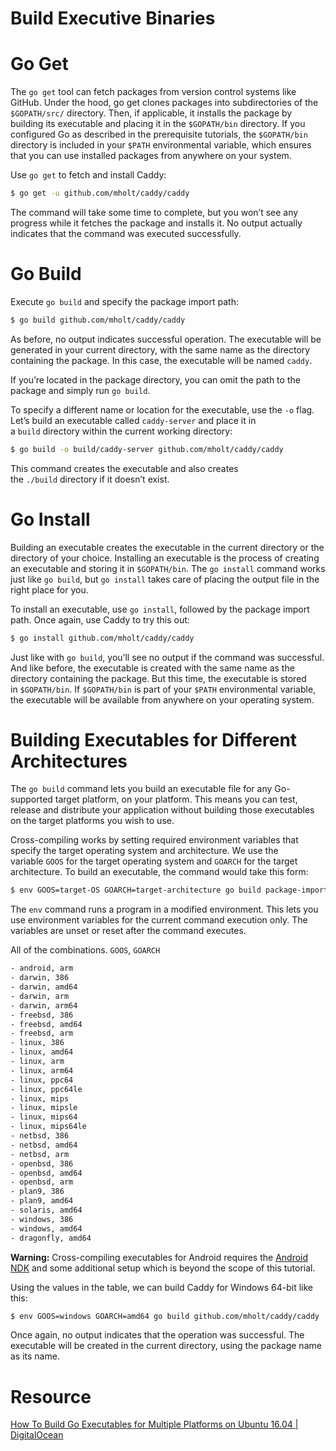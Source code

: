 # Build Executive Binaries

# Go Get

The `go get` tool can fetch packages from version control systems like GitHub. Under the hood, go get clones packages into subdirectories of the `$GOPATH/src/` directory. Then, if applicable, it installs the package by building its executable and placing it in the `$GOPATH/bin` directory. If you configured Go as described in the prerequisite tutorials, the `$GOPATH/bin` directory is included in your `$PATH` environmental variable, which ensures that you can use installed packages from anywhere on your system.

Use `go get` to fetch and install Caddy:

```bash
$ go get -u github.com/mholt/caddy/caddy
```

The command will take some time to complete, but you won’t see any progress while it fetches the package and installs it. No output actually indicates that the command was executed successfully.

# Go Build

Execute `go build` and specify the package import path:

```bash
$ go build github.com/mholt/caddy/caddy
```

As before, no output indicates successful operation. The executable will be generated in your current directory, with the same name as the directory containing the package. In this case, the executable will be named `caddy`.

If you’re located in the package directory, you can omit the path to the package and simply run `go build`.

To specify a different name or location for the executable, use the `-o` flag. Let’s build an executable called `caddy-server` and place it in a `build` directory within the current working directory:

```bash
$ go build -o build/caddy-server github.com/mholt/caddy/caddy
```

This command creates the executable and also creates the `./build` directory if it doesn’t exist.

# Go Install

Building an executable creates the executable in the current directory or the directory of your choice. Installing an executable is the process of creating an executable and storing it in `$GOPATH/bin`. The `go install` command works just like `go build`, but `go install` takes care of placing the output file in the right place for you.

To install an executable, use `go install`, followed by the package import path. Once again, use Caddy to try this out:

```bash
$ go install github.com/mholt/caddy/caddy
```

Just like with `go build`, you’ll see no output if the command was successful. And like before, the executable is created with the same name as the directory containing the package. But this time, the executable is stored in `$GOPATH/bin`. If `$GOPATH/bin` is part of your `$PATH` environmental variable, the executable will be available from anywhere on your operating system.

# Building Executables for Different Architectures

The `go build` command lets you build an executable file for any Go-supported target platform, on your platform. This means you can test, release and distribute your application without building those executables on the target platforms you wish to use.

Cross-compiling works by setting required environment variables that specify the target operating system and architecture. We use the variable `GOOS` for the target operating system and `GOARCH` for the target architecture. To build an executable, the command would take this form:

```bash
$ env GOOS=target-OS GOARCH=target-architecture go build package-import-path
```

The `env` command runs a program in a modified environment. This lets you use environment variables for the current command execution only. The variables are unset or reset after the command executes.

All of the combinations. `GOOS`, `GOARCH`

```bash
- android, arm
- darwin, 386
- darwin, amd64
- darwin, arm
- darwin, arm64
- freebsd, 386
- freebsd, amd64
- freebsd, arm
- linux, 386
- linux, amd64
- linux, arm
- linux, arm64
- linux, ppc64
- linux, ppc64le
- linux, mips
- linux, mipsle
- linux, mips64
- linux, mips64le
- netbsd, 386
- netbsd, amd64
- netbsd, arm
- openbsd, 386
- openbsd, amd64
- openbsd, arm
- plan9, 386
- plan9, amd64
- solaris, amd64
- windows, 386
- windows, amd64
- dragonfly, amd64
```

**Warning:** Cross-compiling executables for Android requires the [Android NDK](https://developer.android.com/ndk/index.html) and some additional setup which is beyond the scope of this tutorial.

Using the values in the table, we can build Caddy for Windows 64-bit like this:

```bash
$ env GOOS=windows GOARCH=amd64 go build github.com/mholt/caddy/caddy
```

Once again, no output indicates that the operation was successful. The executable will be created in the current directory, using the package name as its name.

# Resource

[How To Build Go Executables for Multiple Platforms on Ubuntu 16.04 | DigitalOcean](https://www.digitalocean.com/community/tutorials/how-to-build-go-executables-for-multiple-platforms-on-ubuntu-16-04)